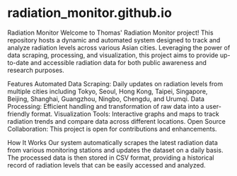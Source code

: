 # radiation_monitor.github.io
Radiation Monitor
Welcome to Thomas' Radiation Monitor project! This repository hosts a dynamic and automated system designed to track and analyze radiation levels across various Asian cities. Leveraging the power of data scraping, processing, and visualization, this project aims to provide up-to-date and accessible radiation data for both public awareness and research purposes.

Features
Automated Data Scraping: Daily updates on radiation levels from multiple cities including Tokyo, Seoul, Hong Kong, Taipei, Singapore, Beijing, Shanghai, Guangzhou, Ningbo, Chengdu, and Urumqi.
Data Processing: Efficient handling and transformation of raw data into a user-friendly format.
Visualization Tools: Interactive graphs and maps to track radiation trends and compare data across different locations.
Open Source Collaboration: This project is open for contributions and enhancements.

How It Works
Our system automatically scrapes the latest radiation data from various monitoring stations and updates the dataset on a daily basis. The processed data is then stored in CSV format, providing a historical record of radiation levels that can be easily accessed and analyzed.
